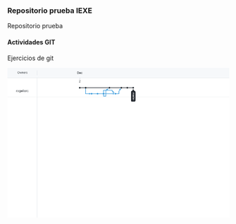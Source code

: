 ### Repositorio prueba IEXE 

Repositorio prueba 

#### Actividades GIT 

Ejercicios de git


![Log](https://github.com/rogeliorc/test-git/blob/master/imagen/network.PNG)
